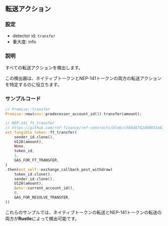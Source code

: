 
## 転送アクション

### 設定

* detector id: `transfer`
* 重大度: info

### 説明

すべての転送アクションを検出します。

この検出器は、ネイティブトークンとNEP-141トークンの両方の転送アクションを特定するのに役立ちます。

### サンプルコード

```rust
// Promise::transfer
Promise::new(env::predecessor_account_id()).transfer(amount);
```

```rust
// NEP-141 ft_transfer
// https://github.com/ref-finance/ref-contracts/blob/c580d8742d80033a630a393180163ab70f9f3c94/ref-exchange/src/account_deposit.rs#L446
ext_fungible_token::ft_transfer(
    sender_id.clone(),
    U128(amount),
    None,
    token_id,
    1,
    GAS_FOR_FT_TRANSFER,
)
.then(ext_self::exchange_callback_post_withdraw(
    token_id.clone(),
    sender_id.clone(),
    U128(amount),
    &env::current_account_id(),
    0,
    GAS_FOR_RESOLVE_TRANSFER,
))
```

これらのサンプルでは、ネイティブトークンの転送とNEP-141トークンの転送の両方が**Rustle**によって検出可能です。
